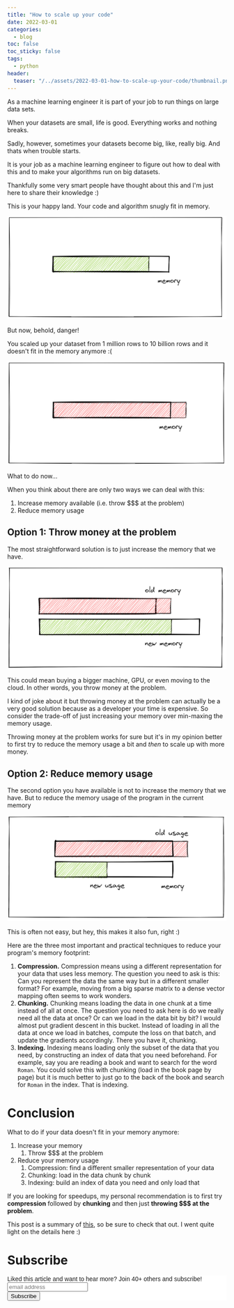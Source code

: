 ```yaml
---
title: "How to scale up your code"
date: 2022-03-01
categories:
  - blog
toc: false
toc_sticky: false
tags:
  - python
header:
  teaser: "/../assets/2022-03-01-how-to-scale-up-your-code/thumbnail.png"
---
```


As a machine learning engineer it is part of your job to run things on large data sets.

When your datasets are small, life is good. Everything works and nothing breaks.

Sadly, however, sometimes your datasets become big, like, really big. And thats when trouble starts. 

It is your job as a machine learning engineer to figure out how to deal with this and to make your algorithms run on big datasets.

Thankfully some very smart people have thought about this and I'm just here to share their knowledge :)

This is your happy land. Your code and algorithm snugly fit in memory.

![](/../assets/2022-03-01-how-to-scale-up-your-code/2022-03-01-14-56-04.png)

But now, behold, danger! 

You scaled up your dataset from 1 million rows to 10 billion rows and it doesn't fit in the memory anymore :(

![](/../assets/2022-03-01-how-to-scale-up-your-code/2022-03-01-14-56-25.png)

What to do now...

When you think about there are only two ways we can deal with this:

1. Increase memory available (i.e. throw $$$ at the problem)
2. Reduce memory usage 

## Option 1: Throw money at the problem

The most straightforward solution is to just increase the memory that we have. 

![](/../assets/2022-03-01-how-to-scale-up-your-code/2022-03-01-14-58-35.png)

This could mean buying a bigger machine, GPU, or even moving to the cloud.  In other words, you throw money at the problem. 

I kind of joke about it but throwing money at the problem can actually be a very good solution because as a developer your time is expensive. So consider the trade-off of just increasing your memory over min-maxing the memory usage.

Throwing money at the problem works for sure but it's in my opinion better to first try to reduce the memory usage a bit and *then* to scale up with more money.

## Option 2: Reduce memory usage

The second option you have available is not to increase the memory that we have. But to reduce the memory usage of the program in the current memory

![](/../assets/2022-03-01-how-to-scale-up-your-code/2022-03-01-15-00-10.png)

This is often not easy, but hey, this makes it also fun, right :)

Here are the three most important and practical techniques to reduce your program's memory footprint:

1. **Compression.** Compression means using a different representation for your data that uses less memory. The question you need to ask is this: Can you represent the data the same way but in a different smaller format? For example, moving from a big sparse matrix to a dense vector mapping often seems to work wonders.
2. **Chunking.** Chunking means loading the data in one chunk at a time instead of all at once. The question you need to ask here is do we really need all the data at once? Or can we load in the data bit by bit? I would almost put gradient descent in this bucket. Instead of loading in all the data at once we load in batches, compute the loss on that batch, and update the gradients accordingly. There you have it, chunking.
3. **Indexing.** Indexing means loading only the subset of the data that you need, by constructing an index of data that you need beforehand. For example, say you are reading a book and want to search for the word `Roman`. You could solve this with chunking (load in the book page by page) but it is much better to just go to the back of the book and search for `Roman` in the index. That is indexing.

# Conclusion

What to do if your data doesn't fit in your memory anymore:

1. Increase your memory
   1. Throw $$$ at the problem
2. Reduce your memory usage
   1. Compression: find a different smaller representation of your data
   2. Chunking: load in the data chunk by chunk
   3. Indexing: build an index of data you need and only load that

If you are looking for speedups, my personal recommendation is to first try **compression** followed by **chunking** and then just **throwing $$$ at the problem**. 

This post is a summary of [this](https://pythonspeed.com/articles/data-doesnt-fit-in-memory/), so be sure to check that out. I went quite light on the details here :)

# Subscribe

<!-- Begin Mailchimp Signup Form -->
<link href="//cdn-images.mailchimp.com/embedcode/horizontal-slim-10_7.css" rel="stylesheet" type="text/css">
<style type="text/css">
  #mc_embed_signup{background:#fff; clear:left; font:14px Helvetica,Arial,sans-serif; width:100%;}
  /* Add your own Mailchimp form style overrides in your site stylesheet or in this style block.
     We recommend moving this block and the preceding CSS link to the HEAD of your HTML file. */
</style>
<div id="mc_embed_signup">
<form action="https://gmail.us3.list-manage.com/subscribe/post?u=92fe86c389878585bc87837e8&amp;id=50543deff9" method="post" id="mc-embedded-subscribe-form" name="mc-embedded-subscribe-form" class="validate" target="_blank" novalidate>
    <div id="mc_embed_signup_scroll">
  <label for="mce-EMAIL">Liked this article and want to hear more? Join 40+ others and subscribe!</label>
  <input type="email" value="" name="EMAIL" class="email" id="mce-EMAIL" placeholder="email address" required>
    <!-- real people should not fill this in and expect good things - do not remove this or risk form bot signups-->
    <div style="position: absolute; left: -5000px;" aria-hidden="true"><input type="text" name="b_92fe86c389878585bc87837e8_50543deff9" tabindex="-1" value=""></div>
    <div class="clear"><input type="submit" value="Subscribe" name="subscribe" id="mc-embedded-subscribe" class="button"></div>
    </div>
</form>
</div>
<!--End mc_embed_signup-->
